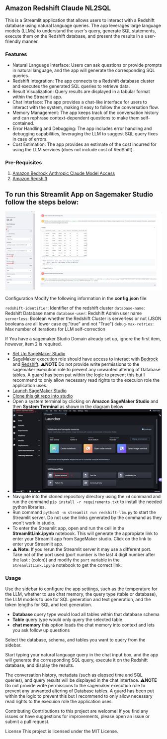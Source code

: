 ## Amazon Redshift Claude NL2SQL
This is a Streamlit application that allows users to interact with a Redshift database using natural language queries. The app leverages large language models (LLMs) to understand the user's query, generate SQL statements, execute them on the Redshift database, and present the results in a user-friendly manner.

### Features
- Natural Language Interface: Users can ask questions or provide prompts in natural language, and the app will generate the corresponding SQL queries.
- Redshift Integration: The app connects to a Redshift database cluster and executes the generated SQL queries to retrieve data.
- Result Visualization: Query results are displayed in a tabular format within the Streamlit app.
- Chat Interface: The app provides a chat-like interface for users to interact with the system, making it easy to follow the conversation flow.
- Memory Management: The app keeps track of the conversation history and can rephrase context-dependent questions to make them self-contained.
- Error Handling and Debugging: The app includes error handling and debugging capabilities, leveraging the LLM to suggest SQL query fixes in case of errors.
- Cost Estimation: The app provides an estimate of the cost incurred for using the LLM services (does not include cost of RedShift).

### Pre-Requisites
1. [Amazon Bedrock Anthropic Claude Model Access](https://docs.aws.amazon.com/bedrock/latest/userguide/model-access.html)
2. [Amazon Redshift](https://docs.aws.amazon.com/redshift/latest/gsg/rs-gsg-launch-sample-cluster.html)

## To run this Streamlit App on Sagemaker Studio follow the steps below:

<img src="images/nl2sqll.JPG" width="800"/>

Configuration
Modify the following information in the **config.json** file:

`redshift-identifier`: Identifier of the redshift cluster
`database-name`: Redshift Database name
`database-user`: Redshift Admin user name
`serverless`: Boolean whether the Redshift Cluster is serverless or not (JSON booleans are all lower case eg."true" and not "True")
`debug-max-retries`: Max number of iterations for LLM self-correction

If You have a sagemaker Studio Domain already set up, ignore the first item, however, item 2 is required.
* [Set Up SageMaker Studio](https://docs.aws.amazon.com/sagemaker/latest/dg/onboard-quick-start.html) 
* SageMaker execution role should have access to interact with [Bedrock](https://docs.aws.amazon.com/bedrock/latest/userguide/api-setup.html) and [Redshift](https://docs.aws.amazon.com/redshift/latest/mgmt/redshift-iam-access-control-identity-based.html). ⚠️**NOTE** Do not provide write permissions to the sagemaker execution role to prevent any unwanted altering of Database tables. A guard has been put within the logic to prevent this but I recommend to only allow necessary read rights to the execuion role the application uses. 
* [Launch SageMaker Studio](https://docs.aws.amazon.com/sagemaker/latest/dg/studio-launch.html)
* [Clone this git repo into studio](https://docs.aws.amazon.com/sagemaker/latest/dg/studio-tasks-git.html)
* Open a system terminal by clicking on **Amazon SageMaker Studio** and then **System Terminal** as shown in the diagram below
* <img src="images/studio-new-launcher.png" width="600"/>
* Navigate into the cloned repository directory using the `cd` command and run the command `pip install -r requirements.txt` to install the needed python libraries.
* Run command `python3 -m streamlit run redshift-llm.py` to start the Streamlit server. Do not use the links generated by the command as they won't work in studio.
* To enter the Streamlit app, open and run the cell in the **StreamlitLink.ipynb** notebook. This will generate the appropiate link to enter your Streamlit app from SageMaker studio. Click on the link to enter your Streamlit app.
* **⚠ Note:**  If you rerun the Streamlit server it may use a different port. Take not of the port used (port number is the last 4 digit number after the last : (colon)) and modify the `port` variable in the `StreamlitLink.ipynb` notebook to get the correct link.


### Usage

Use the sidebar to configure the app settings, such as the temperature for the LLM, whether to use chat memory, the query type (table or database), the LLM models to use for SQL generation and text generation, and the token lengths for SQL and text generation.
- **Database** query type would load all tables within that database schema
- **Table** query type would only query the selected table
- **chat memory** this option loads the chat memory into context and lets you ask follow up questions

Select the database, schema, and tables you want to query from the sidebar.

Start typing your natural language query in the chat input box, and the app will generate the corresponding SQL query, execute it on the Redshift database, and display the results.

The conversation history, metadata (such as elapsed time and SQL queries), and query results will be displayed in the chat interface.
⚠️**NOTE** Do not provide write permissions to the sagemaker execution role to prevent any unwanted altering of Database tables. A guard has been put within the logic to prevent this but I recommend to only allow necessary read rights to the execuion role the application uses. 

Contributing
Contributions to this project are welcome! If you find any issues or have suggestions for improvements, please open an issue or submit a pull request.

License
This project is licensed under the MIT License.
